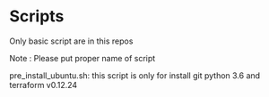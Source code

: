 # Scripts
Only basic script are in this repos 

Note : Please put proper name of script

pre_install_ubuntu.sh: this script is only for install git python 3.6 and terraform v0.12.24
